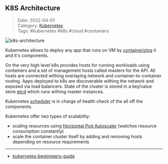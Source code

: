  ## K8S Architecture
 
>Date: 2022-04-01   
>Category: [Kubernetes](00Kubernetes.md)  
>Tags: #kubernetes #k8s #cloud #containers  

![k8s-architecture](k8s-architecture.png)

Kubernetes allows to deploy any app that runs on VM by [containerizing](https://www.youtube.com/watch?v=cjXI-yxqGTI) it and it's components.

On the very high level k8s provides hosts for running workloads using containers and a set of management hosts called masters for the API. All hosts are connected withing overlaying network and container-to-container routing. Apps deployed to k8s are discoverable withing the network and exposed via load balancers. State of the cluster is stored in a key/value store [etcd](notes/etcd.md) which runs withing master instances.

Kubernetes [scheduler](notes/k8s-scheduler.md) is in charge of health check of the all off the components. 

Kubernetes offer two types of scalability:
- scaling resources using [Horizontal Pod Autoscaler](notes/horizontal-pod-autoscaler.md) (watches resource consumption constantly)
- scale the container cluster itself by adding and removing hosts depending on resource requirements

---
- [kubernetes-beginneers-guide](notes/kubernetes-beginneers-guide.md)